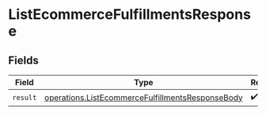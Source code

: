 # ListEcommerceFulfillmentsResponse


## Fields

| Field                                                                                                                | Type                                                                                                                 | Required                                                                                                             | Description                                                                                                          |
| -------------------------------------------------------------------------------------------------------------------- | -------------------------------------------------------------------------------------------------------------------- | -------------------------------------------------------------------------------------------------------------------- | -------------------------------------------------------------------------------------------------------------------- |
| `result`                                                                                                             | [operations.ListEcommerceFulfillmentsResponseBody](../../models/operations/listecommercefulfillmentsresponsebody.md) | :heavy_check_mark:                                                                                                   | N/A                                                                                                                  |